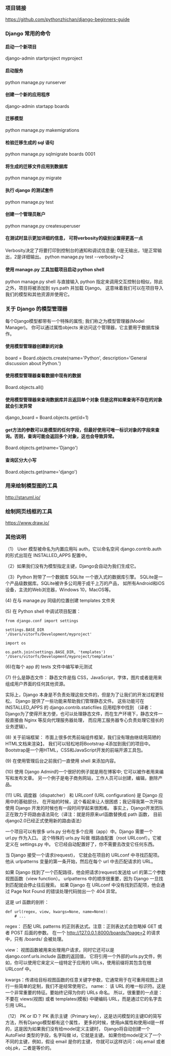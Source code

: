 ### 项目链接
https://github.com/pythonzhichan/django-beginners-guide

### Django 常用的命令
####  启动一个新项目 
django-admin startproject myproject

####  启动服务
python manage.py runserver

####  创建一个新的应用程序
django-admin startapp boards

####  迁移模型 
python manage.py makemigrations

#### 检验迁移生成的 sql 语句
python manage.py sqlmigrate boards 0001

#### 将生成的迁移文件应用到数据库 
python manage.py migrate

#### 执行 django 的测试套件 
python manage.py test

#### 创建一个管理员账户
python manage.py createsuperuser 

#### 在测试时显示更加详细的信息， 可将verbosity的级别设置得更高一点
Verbosity决定了将要打印到控制台的通知和调试信息量; 0是无输出，1是正常输出，2是详细输出。
python manage.py test --verbosity=2

#### 使用 manage.py 工具加载项目启动 python shell
python manage.py shell
与直接输入 python 指定来调用交互控制台相似，除此之外，项目将被添加到 sys.path 并加载 Django。
这意味着我们可以在项目导入我们的模型和其他资源并使用它。 

### 关于 Django 的模型管理器 
每个Django模型都带有一个特殊的属性; 我们称之为模型管理器(Model Manager)。
你可以通过属性objects 来访问这个管理器，它主要用于数据库操作。
#### 使用模型管理器创建新的对象 
board = Board.objects.create(name='Python', description='General discussion about Python.')

#### 使用模型管理器查看数据中现有的数据 
Board.objects.all()

#### 使用模型管理器来查询数据库并且返回单个对象 但是这样如果查询不存在的对象就会引发异常
django_board = Board.objects.get(id=1)

#### get方法的参数可以是模型的任何字段，但最好使用可唯一标识对象的字段来查询。否则，查询可能会返回多个对象，这也会导致异常。
Board.objects.get(name='Django')

#### 查询区分大小写 
Board.objects.get(name='django')

### 用来绘制模型图的工具 
http://staruml.io/
### 绘制网页线框的工具 
https://www.draw.io/

### 其他说明
（1） User 模型被命名为内置应用叫 auth，它以命名空间 django.contrib.auth 的形式出现在 INSTALLED_APPS 配置中。

（2）如果我们没有为模型指定主键，Django会自动为我们生成它。 

（3）Python 附带了一个数据库 SQLIte 一个嵌入式的数据库引擎。 SQLite是一个产品级数据库。SQLite被许多公司用于成千上万的产品，
如所有Android和iOS设备，主流的Web浏览器，Windows 10，MacOS等。

(4) 在与 manage.py 同级的位置创建 templates 文件夹

(5) 在 Python shell 中调试项目配置： 

```
from django.conf import settings

settings.BASE_DIR
'/Users/vitorfs/Development/myproject'

import os

os.path.join(settings.BASE_DIR, 'templates')
'/Users/vitorfs/Development/myproject/templates'
```

(6)在每个 app 的 tests 文件中编写单元测试

(7) 什么是静态文件： 静态文件是指 CSS，JavaScript，字体，图片或者是用来组成用户界面的任何其他资源。

实际上，Django 本身是不负责处理这些文件的，但是为了让我们的开发过程更轻松，
Django 提供了一些功能来帮助我们管理静态文件。
这些功能可在 INSTALLED_APPS 的 django.contrib.staticfiles 应用程序中找到
（译者：Django为了使得开发方便，也可以处理静态文件，而在生产环境下，静态文件一般直接由 Nginx 等反向代理服务器处理，
而应用工服务器专心负责处理它擅长的业务逻辑）。

(8) 关于前端框架： 
市面上很多优秀前端组件框架，我们没有理由继续用简陋的HTML文档来渲染】。
我们可以轻松地将Bootstrap 4添加到我们的项目中。Bootstrap是一个用HTML，CSS和JavaScript开发的前端开源工具包。

(9) 在使用管理后台之前我们一直使用 shell 来添加内容。 

(10) 使用 Django Admin的一个很好的例子就是用在博客中; 它可以被作者用来编写和发布文章。
另一个例子是电子商务网站，工作人员可以创建，编辑，删除产品。

(11) URL 调度器（dispatcher） 和 URLconf (URL configuration) 是 Django 应用中的基础部分。
在开始的时候，这个看起来让人很困惑；我记得我第一次开始使用 Django 开发的时候也有一段时间学起来很困难。
事实上，Django开发团队正在致力于将路由语法简化（译注：就是将原来url函数替换成 path 函数，
目前django2.0已经正式使用新的路由语法）

一个项目可以有很多 urls.py 分布在多个应用（app）中。Django 需要一个 url.py 作为入口。
这个特殊的 urls.py 叫做 根路由配置（root URLconf）。它被定义在 settings.py 中。
它已经自动配置好了，你不需要去改变它任何东西。

当 Django 接受一个请求(request)， 它就会在项目的 URLconf 中寻找匹配项。
他从 urlpatterns 变量的第一条开始，然后在每个 url 中去匹配请求的 URL。

如果 Django 找到了一个匹配路径，他会把请求(request)发送给 url 的第二个参数 视图函数（view function）。
urlpatterns 中的顺序很重要，因为 Django 一旦找到匹配就会停止往后搜索。
如果 Django 在 URLconf 中没有找到匹配项，他会通过 Page Not Found 的错误处理代码抛出一个 404 异常。

 这是 url 函数的剖析：
```
def url(regex, view, kwargs=None, name=None):
    # ...
```

regex： 匹配 URL patterns 的正则表达式。注意：正则表达式会忽略掉 GET 或者 POST 后面的参数。
在一个 http://127.0.0.1:8000/boards/?page=2 的请求中，只有 /boards/ 会被处理。

view： 视图函数被用来处理用户请求，同时它还可以是 django.conf.urls.include 函数的返回值，
它将引用一个外部的urls.py文件，例如，你可以使用它来定义一组特定于应用的 URLs，使用前缀将其包含在根 URLconf 中。

kwargs：传递给目标视图函数的任意关键字参数，它通常用于在可重用视图上进行一些简单的定制，我们不是经常使用它。
name:： 该 URL 的唯一标识符。这是一个非常重要的特征。要始终记得为你的 URLs 命名。
所以，很重要的一点是：不要在 views(视图) 或者 templates(模板) 中硬编码 URL，而是通过它的名字去引用 URL。

（12） PK or ID？ PK 表示主键（Primary key），这是访问模型的主键ID的简写方法，所有Django模型都有这个属性，
更多的时候，使用pk属性和使用id是一样的，这是因为如果我们没有给model定义主键时，
Django将自动创建一个 AutoField 类型的字段，名字叫做 id，它就是主键。
如果你给model定义了一个不同的主键，例如，假设 email 是你的主键，
你就可以这样访问：obj.email 或者 obj.pk，二者是等价的。